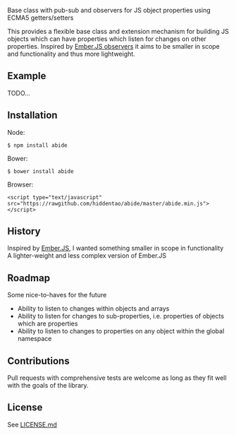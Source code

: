 Base class with pub-sub and observers for JS object properties using ECMA5 getters/setters

This provides a flexible base class and extension mechanism for building JS objects which can have properties which
listen for changes on other properties. Inspired by [Ember.JS observers](http://emberjs.com/guides/object-model/observers/)
it aims to be smaller in scope and functionality and thus more lightweight.

## Example

TODO...

## Installation

Node:

    $ npm install abide

Bower:

    $ bower install abide

Browser:

    <script type="text/javascript" src="https://rawgithub.com/hiddentao/abide/master/abide.min.js"></script>

## History

Inspired by [Ember.JS](http://emberjs.com/), I wanted something smaller in scope in functionality
A lighter-weight and less complex version of Ember.JS

## Roadmap

Some nice-to-haves for the future
* Ability to listen to changes within objects and arrays
* Ability to listen for changes to sub-properties, i.e. properties of objects which are properties
* Ability to listen to changes to properties on any object within the global namespace

## Contributions

Pull requests with comprehensive tests are welcome as long as they fit well with the goals of the library.

## License

See [LICENSE.md](https://github.com/hiddentao/abide/blob/master/LICENSE.md)
